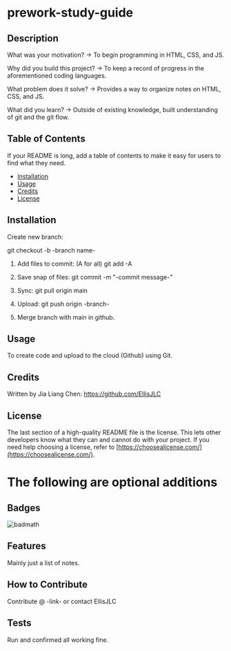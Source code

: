# prework-study-guide

## Description

What was your motivation?
-> To begin programming in HTML, CSS, and JS.

Why did you build this project?
-> To keep a record of progress in the aforementioned coding languages.

What problem does it solve?
-> Provides a way to organize notes on HTML, CSS, and JS.

What did you learn?
-> Outside of existing knowledge, built understanding of git and the git flow.


## Table of Contents

If your README is long, add a table of contents to make it easy for users to find what they need.

- [Installation](#installation)
- [Usage](#usage)
- [Credits](#credits)
- [License](#license)

## Installation

Create new branch:

git checkout -b -branch name-

1. Add files to commit: (A for all)
git add -A

2. Save snap of files:
git commit -m "-commit message-"

3. Sync:
git pull origin main
 
4. Upload:
git push origin -branch-

5. Merge branch with main in github.

## Usage

To create code and upload to the cloud (Github) using Git.

## Credits

Written by Jia Liang Chen: https://github.com/EllisJLC

## License

The last section of a high-quality README file is the license. This lets other developers know what they can and cannot do with your project. If you need help choosing a license, refer to [https://choosealicense.com/](https://choosealicense.com/).


# The following are optional additions

## Badges

![badmath](https://img.shields.io/github/languages/top/nielsenjared/badmath)

## Features

Mainly just a list of notes.

## How to Contribute

Contribute @ -link- or contact EllisJLC

## Tests

Run and confirmed all working fine.